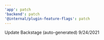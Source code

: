 ```yaml
---
'app': patch
'backend': patch
'@internal/plugin-feature-flags': patch
---
```


Update Backstage (auto-generated) 9/24/2021
